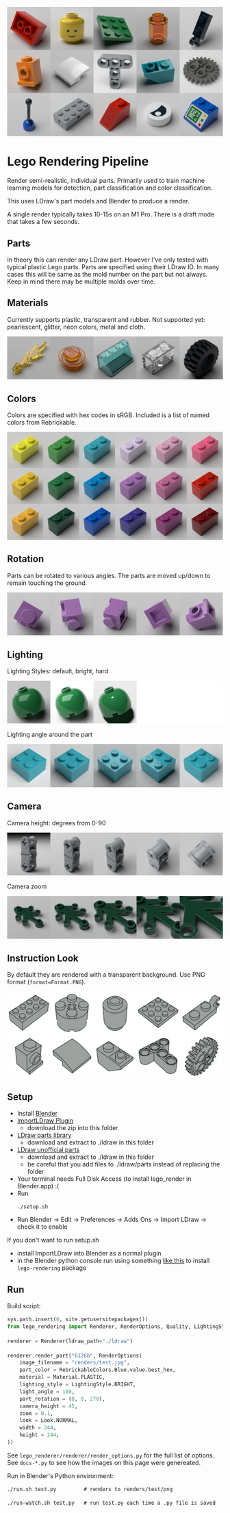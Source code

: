 ![grid of parts](docs/parts.png)

# Lego Rendering Pipeline

Render semi-realistic, individual parts. Primarily used to train
machine learning models for detection, part classification and color
classification.

This uses LDraw's part models and Blender to produce a render.

A single render typically takes 10-15s on an M1 Pro. There is a draft mode
that takes a few seconds.


## Parts

In theory this can render any LDraw part. However I've only tested with typical plastic Lego parts. Parts are specified using their LDraw ID. In many cases this will be same as the mold number on the part but not always. Keep in mind there may be multiple molds over time.


## Materials

Currently supports plastic, transparent and rubber. Not supported yet: pearlescent, glitter, neon colors, metal and cloth.

![grid of materials](docs/materials.png)


## Colors

Colors are specified with hex codes in sRGB. Included is a list of named colors from Rebrickable.


![grid of colors](docs/colors.png)


## Rotation

Parts can be rotated to various angles. The parts are moved up/down to
remain touching the ground.

![grid of various rotations](docs/part_rotations.png)


## Lighting

Lighting Styles: default, bright, hard

![grid of lighting styles](docs/lighting_styles.png)

Lighting angle around the part

![grid of light angles](docs/light_angles.png)


## Camera

Camera height: degrees from 0-90

![grid of various camera angles](docs/camera-heights.png)

Camera zoom

![grid of various zoom levels](docs/zooms.png)


## Instruction Look

By default they are rendered with a transparent background. Use PNG format (`format=Format.PNG`).

![grid of various parts in line art style](docs/instructions.png)


## Setup

- Install [Blender](https://blender.org)
- [ImportLDraw Plugin](https://github.com/TobyLobster/ImportLDraw)
  - download the zip into this folder
- [LDraw parts library](https://library.ldraw.org/updates?latest)
  - download and extract to ./ldraw in this folder
- [LDraw unofficial parts](https://library.ldraw.org/tracker)
  - download and extract to ./ldraw in this folder
  - be careful that you add files to ./ldraw/parts instead of replacing the folder
- Your terminal needs Full Disk Access (to install lego_render in Blender.app) :(
- Run
    ```
    ./setup.sh
    ```
- Run Blender -> Edit -> Preferences -> Adds Ons -> Import LDraw -> check it to enable

If you don't want to run setup.sh

- install ImportLDraw into Blender as a normal plugin
- in the Blender python console run using something [like this](https://stackoverflow.com/a/50255019) to install `lego-rendering` package


## Run

Build script:

```python
sys.path.insert(0, site.getusersitepackages())
from lego_rendering import Renderer, RenderOptions, Quality, LightingStyle, Look, Material, RebrickableColors

renderer = Renderer(ldraw_path="./ldraw")

renderer.render_part("6126b", RenderOptions(
    image_filename = "renders/test.jpg",
    part_color = RebrickableColors.Blue.value.best_hex,
    material = Material.PLASTIC,
    lighting_style = LightingStyle.BRIGHT,
    light_angle = 160,
    part_rotation = (0, 0, 270),
    camera_height = 45,
    zoom = 0.1,
    look = Look.NORMAL,
    width = 244,
    height = 244,
))
```

See `lego_renderer/renderer/render_options.py` for the full list of options. See `docs-*.py` to see how the images on this page were genereated.

Run in Blender's Python environment:

```
./run.sh test.py         # renders to renders/test/png

./run-watch.sh test.py   # run test.py each time a .py file is saved
```
